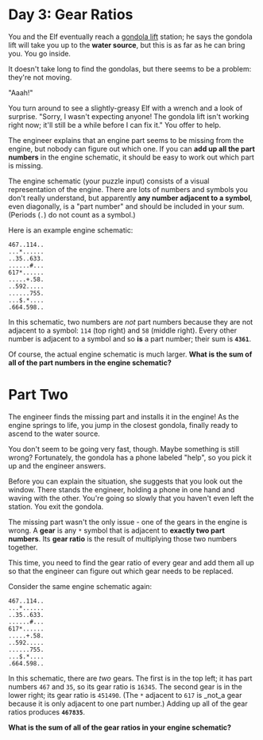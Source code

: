 
# Day 3: Gear Ratios

You and the Elf eventually reach a  [gondola lift](https://en.wikipedia.org/wiki/Gondola_lift)  station; he says the gondola lift will take you up to the  **water source**, but this is as far as he can bring you. You go inside.

It doesn't take long to find the gondolas, but there seems to be a problem: they're not moving.

"Aaah!"

You turn around to see a slightly-greasy Elf with a wrench and a look of surprise. "Sorry, I wasn't expecting anyone! The gondola lift isn't working right now; it'll still be a while before I can fix it." You offer to help.

The engineer explains that an engine part seems to be missing from the engine, but nobody can figure out which one. If you can  **add up all the part numbers**  in the engine schematic, it should be easy to work out which part is missing.

The engine schematic (your puzzle input) consists of a visual representation of the engine. There are lots of numbers and symbols you don't really understand, but apparently  **any number adjacent to a symbol**, even diagonally, is a "part number" and should be included in your sum. (Periods (`.`) do not count as a symbol.)

Here is an example engine schematic:

```
467..114..
...*......
..35..633.
......#...
617*......
.....+.58.
..592.....
......755.
...$.*....
.664.598..
```

In this schematic, two numbers are  _not_  part numbers because they are not adjacent to a symbol:  `114`  (top right) and  `58`  (middle right). Every other number is adjacent to a symbol and so  **is**  a part number; their sum is  **`4361`**.

Of course, the actual engine schematic is much larger.  **What is the sum of all of the part numbers in the engine schematic?**


# Part Two

The engineer finds the missing part and installs it in the engine! As the engine springs to life, you jump in the closest gondola, finally ready to ascend to the water source.

You don't seem to be going very fast, though. Maybe something is still wrong? Fortunately, the gondola has a phone labeled "help", so you pick it up and the engineer answers.

Before you can explain the situation, she suggests that you look out the window. There stands the engineer, holding a phone in one hand and waving with the other. You're going so slowly that you haven't even left the station. You exit the gondola.

The missing part wasn't the only issue - one of the gears in the engine is wrong. A  **gear**  is any  `*`  symbol that is adjacent to  **exactly two part numbers**. Its  **gear ratio**  is the result of  multiplying  those two numbers together.

This time, you need to find the gear ratio of every gear and add them all up so that the engineer can figure out which gear needs to be replaced.

Consider the same engine schematic again:

```
467..114..
...*......
..35..633.
......#...
617*......
.....+.58.
..592.....
......755.
...$.*....
.664.598..
```

In this schematic, there are  _two_  gears. The first is in the top left; it has part numbers  `467`  and  `35`, so its gear ratio is  `16345`. The second gear is in the lower right; its gear ratio is  `451490`. (The  `*`  adjacent to  `617`  is  _not_a gear because it is only adjacent to one part number.) Adding up all of the gear ratios produces  **`467835`**.

**What is the sum of all of the gear ratios in your engine schematic?**
